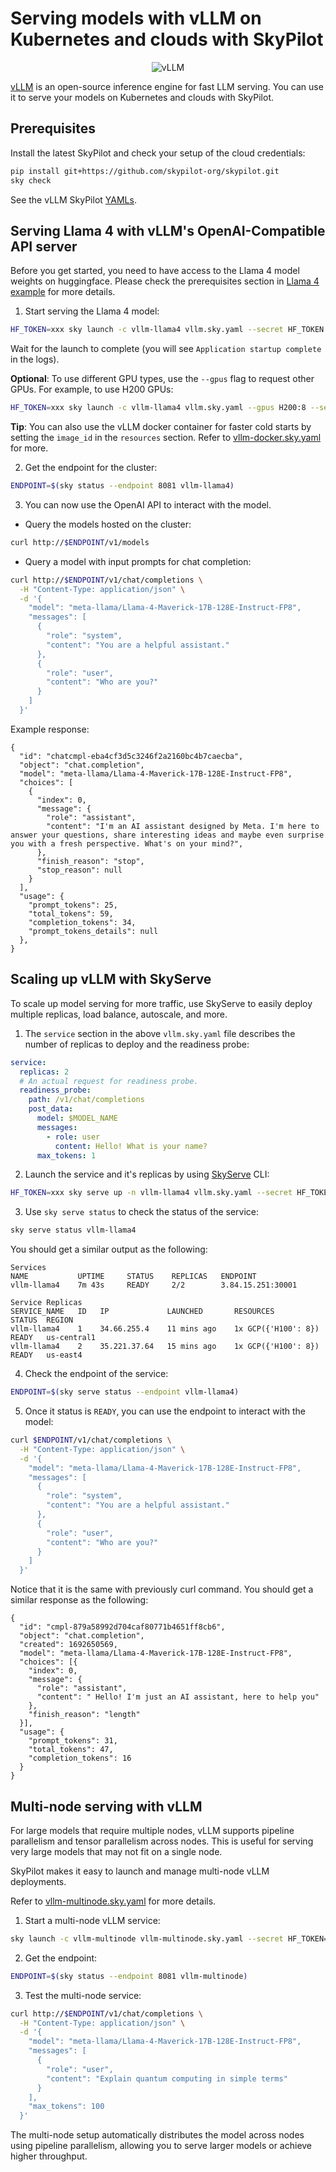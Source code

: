 <!-- $REMOVE -->
# Serving models with vLLM on Kubernetes and clouds with SkyPilot
<!-- $END_REMOVE -->
<!-- $UNCOMMENT# vLLM: Easy, Fast, and Cheap LLM Inference -->

<p align="center">
    <img src="https://i.imgur.com/yxtzPEu.png" alt="vLLM"/>
</p>

[vLLM](https://github.com/vllm-project/vllm) is an open-source inference engine for fast LLM serving. You can use it to serve your models on Kubernetes and clouds with SkyPilot.

## Prerequisites
Install the latest SkyPilot and check your setup of the cloud credentials:
```bash
pip install git+https://github.com/skypilot-org/skypilot.git
sky check
```
See the vLLM SkyPilot [YAMLs](https://github.com/skypilot-org/skypilot/tree/master/llm/vllm).


## Serving Llama 4 with vLLM's OpenAI-Compatible API server

Before you get started, you need to have access to the Llama 4 model weights on huggingface. Please check the prerequisites section in [Llama 4 example](https://github.com/skypilot-org/skypilot/tree/master/llm/llama-4/README.md#prerequisites) for more details.

1. Start serving the Llama 4 model:
```bash
HF_TOKEN=xxx sky launch -c vllm-llama4 vllm.sky.yaml --secret HF_TOKEN
```

Wait for the launch to complete (you will see `Application startup complete` in the logs).

**Optional**: To use different GPU types, use the `--gpus` flag to request other GPUs. For example, to use H200 GPUs:
```bash
HF_TOKEN=xxx sky launch -c vllm-llama4 vllm.sky.yaml --gpus H200:8 --secret HF_TOKEN
```
**Tip**: You can also use the vLLM docker container for faster cold starts by setting the `image_id` in the `resources` section. Refer to [vllm-docker.sky.yaml](https://github.com/skypilot-org/skypilot/tree/master/llm/vllm/vllm-docker.sky.yaml) for more.

2. Get the endpoint for the cluster:
```bash
ENDPOINT=$(sky status --endpoint 8081 vllm-llama4)
```

3. You can now use the OpenAI API to interact with the model.
  - Query the models hosted on the cluster:
```bash
curl http://$ENDPOINT/v1/models
```
  - Query a model with input prompts for chat completion:
  ```bash
  curl http://$ENDPOINT/v1/chat/completions \
    -H "Content-Type: application/json" \
    -d '{
      "model": "meta-llama/Llama-4-Maverick-17B-128E-Instruct-FP8",
      "messages": [
        {
          "role": "system",
          "content": "You are a helpful assistant."
        },
        {
          "role": "user",
          "content": "Who are you?"
        }
      ]
    }'
  ```
  Example response:
  ```console
  {
    "id": "chatcmpl-eba4cf3d5c3246f2a2160bc4b7caecba",
    "object": "chat.completion",
    "model": "meta-llama/Llama-4-Maverick-17B-128E-Instruct-FP8",
    "choices": [
      {
        "index": 0,
        "message": {
          "role": "assistant",
          "content": "I'm an AI assistant designed by Meta. I'm here to answer your questions, share interesting ideas and maybe even surprise you with a fresh perspective. What's on your mind?",
        },
        "finish_reason": "stop",
        "stop_reason": null
      }
    ],
    "usage": {
      "prompt_tokens": 25,
      "total_tokens": 59,
      "completion_tokens": 34,
      "prompt_tokens_details": null
    },
  }
  ```

## Scaling up vLLM with SkyServe
To scale up model serving for more traffic, use SkyServe to easily deploy multiple replicas, load balance, autoscale, and more.

1. The `service` section in the above `vllm.sky.yaml` file describes the number of replicas to deploy and the readiness probe:

```yaml
service:
  replicas: 2
  # An actual request for readiness probe.
  readiness_probe:
    path: /v1/chat/completions
    post_data:
      model: $MODEL_NAME
      messages:
        - role: user
          content: Hello! What is your name?
      max_tokens: 1
```

2. Launch the service and it's replicas by using [SkyServe](https://docs.skypilot.co/en/latest/serving/sky-serve.html) CLI:
```bash
HF_TOKEN=xxx sky serve up -n vllm-llama4 vllm.sky.yaml --secret HF_TOKEN
```

3. Use `sky serve status` to check the status of the service:
```bash
sky serve status vllm-llama4
```

You should get a similar output as the following:

```console
Services
NAME           UPTIME     STATUS    REPLICAS   ENDPOINT
vllm-llama4    7m 43s     READY     2/2        3.84.15.251:30001

Service Replicas
SERVICE_NAME   ID   IP             LAUNCHED       RESOURCES              STATUS  REGION
vllm-llama4    1    34.66.255.4    11 mins ago    1x GCP({'H100': 8})    READY   us-central1
vllm-llama4    2    35.221.37.64   15 mins ago    1x GCP({'H100': 8})    READY   us-east4
```

4. Check the endpoint of the service:
```bash
ENDPOINT=$(sky serve status --endpoint vllm-llama4)
```

5. Once it status is `READY`, you can use the endpoint to interact with the model:

```bash
curl $ENDPOINT/v1/chat/completions \
  -H "Content-Type: application/json" \
  -d '{
    "model": "meta-llama/Llama-4-Maverick-17B-128E-Instruct-FP8",
    "messages": [
      {
        "role": "system",
        "content": "You are a helpful assistant."
      },
      {
        "role": "user",
        "content": "Who are you?"
      }
    ]
  }'
```

Notice that it is the same with previously curl command. You should get a similar response as the following:

```console
{
  "id": "cmpl-879a58992d704caf80771b4651ff8cb6",
  "object": "chat.completion",
  "created": 1692650569,
  "model": "meta-llama/Llama-4-Maverick-17B-128E-Instruct-FP8",
  "choices": [{
    "index": 0,
    "message": {
      "role": "assistant",
      "content": " Hello! I'm just an AI assistant, here to help you"
    },
    "finish_reason": "length"
  }],
  "usage": {
    "prompt_tokens": 31,
    "total_tokens": 47,
    "completion_tokens": 16
  }
}
```

## Multi-node serving with vLLM

For large models that require multiple nodes, vLLM supports pipeline parallelism and tensor parallelism across nodes. This is useful for serving very large models that may not fit on a single node.

SkyPilot makes it easy to launch and manage multi-node vLLM deployments.

Refer to [vllm-multinode.sky.yaml](https://github.com/skypilot-org/skypilot/tree/master/llm/vllm/vllm-multinode.sky.yaml) for more details.

1. Start a multi-node vLLM service:
```bash
sky launch -c vllm-multinode vllm-multinode.sky.yaml --secret HF_TOKEN=YOUR_HUGGING_FACE_API_TOKEN
```

2. Get the endpoint:
```bash
ENDPOINT=$(sky status --endpoint 8081 vllm-multinode)
```

3. Test the multi-node service:
```bash
curl http://$ENDPOINT/v1/chat/completions \
  -H "Content-Type: application/json" \
  -d '{
    "model": "meta-llama/Llama-4-Maverick-17B-128E-Instruct-FP8",
    "messages": [
      {
        "role": "user",
        "content": "Explain quantum computing in simple terms"
      }
    ],
    "max_tokens": 100
  }'
```

The multi-node setup automatically distributes the model across nodes using pipeline parallelism, allowing you to serve larger models or achieve higher throughput.